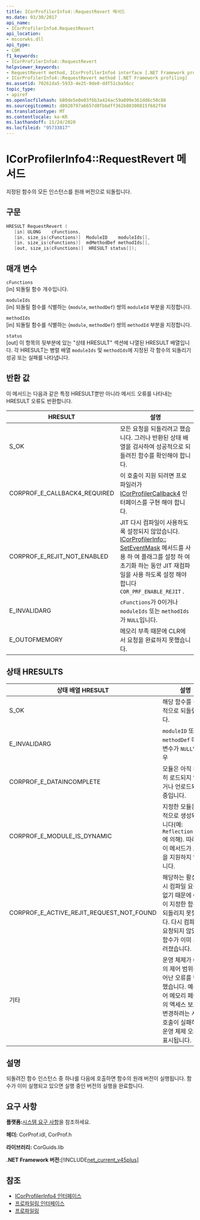 ```yaml
---
title: ICorProfilerInfo4::RequestRevert 메서드
ms.date: 03/30/2017
api_name:
- ICorProfilerInfo4.RequestRevert
api_location:
- mscorwks.dll
api_type:
- COM
f1_keywords:
- ICorProfilerInfo4::RequestRevert
helpviewer_keywords:
- RequestRevert method, ICorProfilerInfo4 interface [.NET Framework profiling]
- ICorProfilerInfo4::RequestRevert method [.NET Framework profiling]
ms.assetid: 70261da5-5933-4e25-9de0-ddf51cba56cc
topic_type:
- apiref
ms.openlocfilehash: b80de5e0e03f6b3a424ac59a099e361dd6c50c86
ms.sourcegitcommit: d8020797a6657d0fbbdff362b80300815f682f94
ms.translationtype: MT
ms.contentlocale: ko-KR
ms.lasthandoff: 11/24/2020
ms.locfileid: "95733817"
---
```

# <a name="icorprofilerinfo4requestrevert-method"></a>ICorProfilerInfo4::RequestRevert 메서드

지정된 함수의 모든 인스턴스를 원래 버전으로 되돌립니다.  
  
## <a name="syntax"></a>구문  
  
```cpp  
HRESULT RequestRevert (  
   [in] ULONG    cFunctions,  
   [in, size_is(cFunctions)]  ModuleID    moduleIds[],  
   [in, size_is(cFunctions)]  mdMethodDef methodIds[],  
   [out, size_is(cFunctions)]  HRESULT status[]);  
```  
  
## <a name="parameters"></a>매개 변수  

 `cFunctions`  
 [in] 되돌릴 함수 개수입니다.  
  
 `moduleIds`  
 [in] 되돌릴 함수를 식별하는 (`module`, `methodDef`) 쌍의 `moduleId` 부분을 지정합니다.  
  
 `methodIds`  
 [in] 되돌릴 함수를 식별하는 (`module`, `methodDef`) 쌍의 `methodId` 부분을 지정합니다.  
  
 `status`  
 [out] 이 항목의 뒷부분에 있는 "상태 HRESULT" 섹션에 나열된 HRESULT 배열입니다. 각 HRESULT는 병렬 배열 `moduleIds` 및 `methodIds`에 지정된 각 함수의 되돌리기 성공 또는 실패를 나타냅니다.  
  
## <a name="return-value"></a>반환 값  

 이 메서드는 다음과 같은 특정 HRESULT뿐만 아니라 메서드 오류를 나타내는 HRESULT 오류도 반환합니다.  
  
|HRESULT|설명|  
|-------------|-----------------|  
|S_OK|모든 요청을 되돌리려고 했습니다. 그러나 반환된 상태 배열을 검사하여 성공적으로 되돌려진 함수를 확인해야 합니다.|  
|CORPROF_E_CALLBACK4_REQUIRED|이 호출이 지원 되려면 프로파일러가 [ICorProfilerCallback4](icorprofilercallback4-interface.md) 인터페이스를 구현 해야 합니다.|  
|CORPROF_E_REJIT_NOT_ENABLED|JIT 다시 컴파일이 사용하도록 설정되지 않았습니다. [ICorProfilerInfo:: SetEventMask](icorprofilerinfo-seteventmask-method.md) 메서드를 사용 하 여 플래그를 설정 하 여 초기화 하는 동안 JIT 재컴파일을 사용 하도록 설정 해야 합니다 `COR_PRF_ENABLE_REJIT` .|  
|E_INVALIDARG|`cFunctions`가 0이거나 `moduleIds` 또는 `methodIds`가 `NULL`입니다.|  
|E_OUTOFMEMORY|메모리 부족 때문에 CLR에서 요청을 완료하지 못했습니다.|  
  
## <a name="status-hresults"></a>상태 HRESULTS  
  
|상태 배열 HRESULT|설명|  
|--------------------------|-----------------|  
|S_OK|해당 함수를 성공적으로 되돌렸습니다.|  
|E_INVALIDARG|`moduleID` 또는 `methodDef` 매개 변수가 `NULL`인 경우|  
|CORPROF_E_DATAINCOMPLETE|모듈은 아직 완전히 로드되지 않았거나 언로드되는 중입니다.|  
|CORPROF_E_MODULE_IS_DYNAMIC|지정한 모듈은 동적으로 생성되었습니다(예: `Reflection.Emit`에 의해). 따라서 이 메서드가 모듈을 지원하지 않습니다.|  
|CORPROF_E_ACTIVE_REJIT_REQUEST_NOT_FOUND|해당하는 활성 다시 컴파일 요청이 없기 때문에 CLR이 지정한 함수를 되돌리지 못했습니다. 다시 컴파일이 요청되지 않았거나 함수가 이미 되돌려졌습니다.|  
|기타|운영 체제가 CLR의 제어 범위를 벗어난 오류를 반환했습니다. 예를 들어 메모리 페이지의 액세스 보호를 변경하려는 시스템 호출이 실패하면 운영 체제 오류가 표시됩니다.|  
  
## <a name="remarks"></a>설명  

 되돌려진 함수 인스턴스 중 하나를 다음에 호출하면 함수의 원래 버전이 실행됩니다. 함수가 이미 실행되고 있으면 실행 중인 버전의 실행을 완료합니다.  
  
## <a name="requirements"></a>요구 사항  

 **플랫폼:**[시스템 요구 사항](../../get-started/system-requirements.md)을 참조하세요.  
  
 **헤더:** CorProf.idl, CorProf.h  
  
 **라이브러리:** CorGuids.lib  
  
 **.NET Framework 버전:**[!INCLUDE[net_current_v45plus](../../../../includes/net-current-v45plus-md.md)]  
  
## <a name="see-also"></a>참조

- [ICorProfilerInfo4 인터페이스](icorprofilerinfo4-interface.md)
- [프로파일링 인터페이스](profiling-interfaces.md)
- [프로파일링](index.md)
